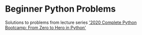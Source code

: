 # Beginner Python Problems

Solutions to problems from lecture series 
['2020 Complete Python Bootcamp: From Zero to Hero in Python'](https://www.google.com)